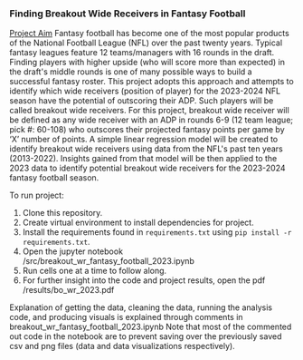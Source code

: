 ### Finding Breakout Wide Receivers in Fantasy Football

<u>Project Aim</u>
Fantasy football has become one of the most popular products of the National Football League (NFL) over the past twenty years. Typical fantasy leagues feature 12 teams/managers with 16 rounds in the draft. Finding players with higher upside (who will score more than expected) in the draft's middle rounds is one of many possible ways to build a successful fantasy roster. This project adopts this approach and attempts to identify which wide receivers (position of player) for the 2023-2024 NFL season have the potential of outscoring their ADP. Such players will be called breakout wide receivers. For this project, breakout wide receiver will be defined as any wide receiver with an ADP in rounds 6-9 (12 team league; pick #: 60-108) who outscores their projected fantasy points per game by ‘X’ number of points. A simple linear regression model will be created to identify breakout wide receivers using data from the NFL's past ten years (2013-2022). Insights gained from that model will be then applied to the 2023 data to identify potential breakout wide receivers for the 2023-2024 fantasy football season.

To run project:

1. Clone this repository.
2. Create virtual environment to install dependencies for project.
3. Install the requirements found in `requirements.txt` using `pip install -r requirements.txt`.
4. Open the jupyter notebook /src/breakout_wr_fantasy_football_2023.ipynb
5. Run cells one at a time to follow along.
6. For further insight into the code and project results, open the pdf /results/bo_wr_2023.pdf

Explanation of getting the data, cleaning the data, running the analysis code, and producing visuals is explained through comments in breakout_wr_fantasy_football_2023.ipynb
Note that most of the commented out code in the notebook are to prevent saving over the previously saved csv and png files (data and data visualizations respectively).
